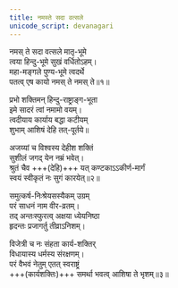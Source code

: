 ```yaml
---
title: नमस्ते सदा वत्सले
unicode_script: devanagari
---
```


नमस् ते सदा वत्सले मातृ-भूमे  
त्वया हिन्दु-भूमे सुखं वर्धितोऽहम्।  
महा-मङ्गले पुण्य-भूमे त्वदर्थे  
पतत्व् एष कायो नमस् ते नमस् ते॥१॥

प्रभो शक्तिमन् हिन्दु-राष्ट्राङ्ग-भूता  
इमे सादरं त्वां नमामो वयम्।  
त्वदीयाय कार्याय बद्धा कटीयम्  
शुभाम् आशिषं देहि तत्-पूर्तये॥

अजय्यां च विश्वस्य देहीश शक्तिं  
सुशीलं जगद् येन नम्रं भवेत्।  
श्रुतं चैव +++(देहि)+++ यत् कण्टकाऽऽकीर्ण-मार्गं  
स्वयं स्वीकृतं नः सुगं कारयेत्॥२॥

समुत्कर्ष-निःश्रेयसस्यैकम् उग्रम्  
परं साधनं नाम वीर-व्रतम्।  
तद् अन्तःस्फुरत्व् अक्षया ध्येयनिष्ठा  
हृदन्तः प्रजागर्तु तीव्राऽनिशम्।

विजेत्री च नः संहता कार्य-शक्तिर्  
विधायास्य धर्मस्य संरक्षणम्।  
परं वैभवं नेतुम् एतत् स्वराष्ट्रं  
+++(कार्यशक्तिः)+++ समर्था भवत्व् आशिषा ते भृशम्॥३॥ 